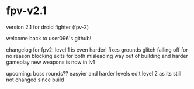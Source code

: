 # fpv-v2.1
version 2.1 for droid fighter (fpv-2)


welcome back to user096's github!

changelog for fpv2:
level 1 is even harder!
fixes grounds glitch falling off for no reason
blocking exits for both misleading way out of building and harder gameplay
new weapons is now in lv1

upcoming:
boss rounds??
easyier and harder levels
edit level 2 as its still not changed since build
